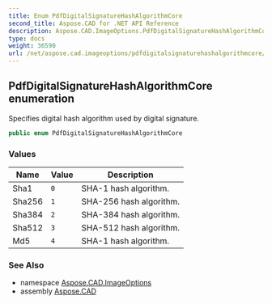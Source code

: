 ```yaml
---
title: Enum PdfDigitalSignatureHashAlgorithmCore
second_title: Aspose.CAD for .NET API Reference
description: Aspose.CAD.ImageOptions.PdfDigitalSignatureHashAlgorithmCore enum. Specifies digital hash algorithm used by digital signature
type: docs
weight: 36590
url: /net/aspose.cad.imageoptions/pdfdigitalsignaturehashalgorithmcore/
---
```

## PdfDigitalSignatureHashAlgorithmCore enumeration

Specifies digital hash algorithm used by digital signature.

```csharp
public enum PdfDigitalSignatureHashAlgorithmCore
```

### Values

| Name | Value | Description |
| --- | --- | --- |
| Sha1 | `0` | SHA-1 hash algorithm. |
| Sha256 | `1` | SHA-256 hash algorithm. |
| Sha384 | `2` | SHA-384 hash algorithm. |
| Sha512 | `3` | SHA-512 hash algorithm. |
| Md5 | `4` | SHA-1 hash algorithm. |

### See Also

* namespace [Aspose.CAD.ImageOptions](../../aspose.cad.imageoptions/)
* assembly [Aspose.CAD](../../)


